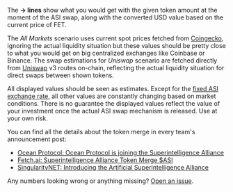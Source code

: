 The **→ lines** show what you would get with the given token amount at the moment of the ASI swap, along with the converted USD value based on the current price of FET.

The _All Markets_ scenario uses current spot prices fetched from [Coingecko](https://coingecko.com), ignoring the actual liquidity situation but these values should be pretty close to what you would get on big centralized exchanges like Coinbase or Binance. The swap estimations for _Uniswap_ scenario are fetched directly from [Uniswap](https://uniswap.org) v3 routes on-chain, reflecting the actual liquidity situation for direct swaps between shown tokens.

All displayed values should be seen as estimates. Except for the [fixed ASI exchange rate](https://blog.oceanprotocol.com/ocean-protocol-is-joining-the-superintelligence-alliance-767c82693f24#3c8e), all other values are constantly changing based on market conditions. There is no guarantee the displayed values reflect the value of your investment once the actual ASI swap mechanism is released. Use at your own risk.

You can find all the details about the token merge in every team's announcement post:

- [Ocean Protocol: Ocean Protocol is joining the Superintelligence Alliance](https://blog.oceanprotocol.com/ocean-protocol-is-joining-the-superintelligence-alliance-767c82693f24)
- [Fetch.ai: Superintelligence Alliance Token Merge $ASI](https://fetch.ai/blog/superintelligence-alliance-token-merge-asi)
- [SingularityNET: Introducing the Artificial Superintelligence Alliance](https://blog.singularitynet.io/introducing-the-artificial-superintelligence-alliance-40a4dea01e62)

Any numbers looking wrong or anything missing? [Open an issue](https://github.com/kremalicious/asi-calculator/issues).

